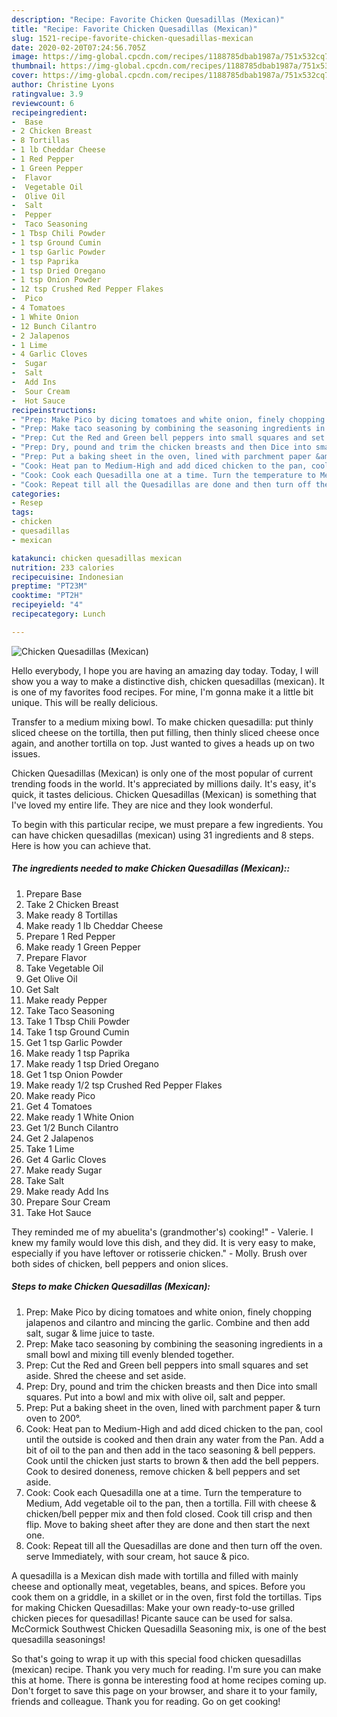```yaml
---
description: "Recipe: Favorite Chicken Quesadillas (Mexican)"
title: "Recipe: Favorite Chicken Quesadillas (Mexican)"
slug: 1521-recipe-favorite-chicken-quesadillas-mexican
date: 2020-02-20T07:24:56.705Z
image: https://img-global.cpcdn.com/recipes/1188785dbab1987a/751x532cq70/chicken-quesadillas-mexican-recipe-main-photo.jpg
thumbnail: https://img-global.cpcdn.com/recipes/1188785dbab1987a/751x532cq70/chicken-quesadillas-mexican-recipe-main-photo.jpg
cover: https://img-global.cpcdn.com/recipes/1188785dbab1987a/751x532cq70/chicken-quesadillas-mexican-recipe-main-photo.jpg
author: Christine Lyons
ratingvalue: 3.9
reviewcount: 6
recipeingredient:
-  Base
- 2 Chicken Breast
- 8 Tortillas
- 1 lb Cheddar Cheese
- 1 Red Pepper
- 1 Green Pepper
-  Flavor
-  Vegetable Oil
-  Olive Oil
-  Salt
-  Pepper
-  Taco Seasoning
- 1 Tbsp Chili Powder
- 1 tsp Ground Cumin
- 1 tsp Garlic Powder
- 1 tsp Paprika
- 1 tsp Dried Oregano
- 1 tsp Onion Powder
- 12 tsp Crushed Red Pepper Flakes
-  Pico
- 4 Tomatoes
- 1 White Onion
- 12 Bunch Cilantro
- 2 Jalapenos
- 1 Lime
- 4 Garlic Cloves
-  Sugar
-  Salt
-  Add Ins
-  Sour Cream
-  Hot Sauce
recipeinstructions:
- "Prep: Make Pico by dicing tomatoes and white onion, finely chopping jalapenos and cilantro and mincing the garlic. Combine and then add salt, sugar &amp; lime juice to taste."
- "Prep: Make taco seasoning by combining the seasoning ingredients in a small bowl and mixing till evenly blended together."
- "Prep: Cut the Red and Green bell peppers into small squares and set aside. Shred the cheese and set aside."
- "Prep: Dry, pound and trim the chicken breasts and then Dice into small squares. Put into a bowl and mix with olive oil, salt and pepper."
- "Prep: Put a baking sheet in the oven, lined with parchment paper &amp; turn oven to 200°."
- "Cook: Heat pan to Medium-High and add diced chicken to the pan, cool until the outside is cooked and then drain any water from the Pan. Add a bit of oil to the pan and then add in the taco seasoning &amp; bell peppers. Cook until the chicken just starts to brown &amp; then add the bell peppers. Cook to desired doneness, remove chicken &amp; bell peppers and set aside."
- "Cook: Cook each Quesadilla one at a time. Turn the temperature to Medium, Add vegetable oil to the pan, then a tortilla. Fill with cheese &amp; chicken/bell pepper mix and then fold closed. Cook till crisp and then flip. Move to baking sheet after they are done and then start the next one."
- "Cook: Repeat till all the Quesadillas are done and then turn off the oven. serve Immediately, with sour cream, hot sauce &amp; pico."
categories:
- Resep
tags:
- chicken
- quesadillas
- mexican

katakunci: chicken quesadillas mexican
nutrition: 233 calories
recipecuisine: Indonesian
preptime: "PT23M"
cooktime: "PT2H"
recipeyield: "4"
recipecategory: Lunch

---
```



![Chicken Quesadillas (Mexican)](https://img-global.cpcdn.com/recipes/1188785dbab1987a/751x532cq70/chicken-quesadillas-mexican-recipe-main-photo.jpg)

Hello everybody, I hope you are having an amazing day today. Today, I will show you a way to make a distinctive dish, chicken quesadillas (mexican). It is one of my favorites food recipes. For mine, I'm gonna make it a little bit unique. This will be really delicious.

Transfer to a medium mixing bowl. To make chicken quesadilla: put thinly sliced cheese on the tortilla, then put filling, then thinly sliced cheese once again, and another tortilla on top. Just wanted to gives a heads up on two issues.

Chicken Quesadillas (Mexican) is only one of the most popular of current trending foods in the world. It's appreciated by millions daily. It's easy, it's quick, it tastes delicious. Chicken Quesadillas (Mexican) is something that I've loved my entire life. They are nice and they look wonderful.


To begin with this particular recipe, we must prepare a few ingredients. You can have chicken quesadillas (mexican) using 31 ingredients and 8 steps. Here is how you can achieve that.

##### The ingredients needed to make Chicken Quesadillas (Mexican)::

1. Prepare  Base
1. Take 2 Chicken Breast
1. Make ready 8 Tortillas
1. Make ready 1 lb Cheddar Cheese
1. Prepare 1 Red Pepper
1. Make ready 1 Green Pepper
1. Prepare  Flavor
1. Take  Vegetable Oil
1. Get  Olive Oil
1. Get  Salt
1. Make ready  Pepper
1. Take  Taco Seasoning
1. Take 1 Tbsp Chili Powder
1. Take 1 tsp Ground Cumin
1. Get 1 tsp Garlic Powder
1. Make ready 1 tsp Paprika
1. Make ready 1 tsp Dried Oregano
1. Get 1 tsp Onion Powder
1. Make ready 1/2 tsp Crushed Red Pepper Flakes
1. Make ready  Pico
1. Get 4 Tomatoes
1. Make ready 1 White Onion
1. Get 1/2 Bunch Cilantro
1. Get 2 Jalapenos
1. Take 1 Lime
1. Get 4 Garlic Cloves
1. Make ready  Sugar
1. Take  Salt
1. Make ready  Add Ins
1. Prepare  Sour Cream
1. Take  Hot Sauce


They reminded me of my abuelita&#39;s (grandmother&#39;s) cooking!&#34; - Valerie. I knew my family would love this dish, and they did. It is very easy to make, especially if you have leftover or rotisserie chicken.&#34; - Molly. Brush over both sides of chicken, bell peppers and onion slices. 

##### Steps to make Chicken Quesadillas (Mexican):

1. Prep: Make Pico by dicing tomatoes and white onion, finely chopping jalapenos and cilantro and mincing the garlic. Combine and then add salt, sugar &amp; lime juice to taste.
1. Prep: Make taco seasoning by combining the seasoning ingredients in a small bowl and mixing till evenly blended together.
1. Prep: Cut the Red and Green bell peppers into small squares and set aside. Shred the cheese and set aside.
1. Prep: Dry, pound and trim the chicken breasts and then Dice into small squares. Put into a bowl and mix with olive oil, salt and pepper.
1. Prep: Put a baking sheet in the oven, lined with parchment paper &amp; turn oven to 200°.
1. Cook: Heat pan to Medium-High and add diced chicken to the pan, cool until the outside is cooked and then drain any water from the Pan. Add a bit of oil to the pan and then add in the taco seasoning &amp; bell peppers. Cook until the chicken just starts to brown &amp; then add the bell peppers. Cook to desired doneness, remove chicken &amp; bell peppers and set aside.
1. Cook: Cook each Quesadilla one at a time. Turn the temperature to Medium, Add vegetable oil to the pan, then a tortilla. Fill with cheese &amp; chicken/bell pepper mix and then fold closed. Cook till crisp and then flip. Move to baking sheet after they are done and then start the next one.
1. Cook: Repeat till all the Quesadillas are done and then turn off the oven. serve Immediately, with sour cream, hot sauce &amp; pico.


A quesadilla is a Mexican dish made with tortilla and filled with mainly cheese and optionally meat, vegetables, beans, and spices. Before you cook them on a griddle, in a skillet or in the oven, first fold the tortillas. Tips for making Chicken Quesadillas: Make your own ready-to-use grilled chicken pieces for quesadillas! Picante sauce can be used for salsa. McCormick Southwest Chicken Quesadilla Seasoning mix, is one of the best quesadilla seasonings! 

So that's going to wrap it up with this special food chicken quesadillas (mexican) recipe. Thank you very much for reading. I'm sure you can make this at home. There is gonna be interesting food at home recipes coming up. Don't forget to save this page on your browser, and share it to your family, friends and colleague. Thank you for reading. Go on get cooking!
